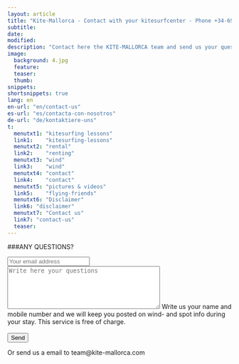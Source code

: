 ```yaml
---
layout: article
title: "Kite-Mallorca - Contact with your kitesurfcenter - Phone +34-696-264729"
subtitle: 
date: 
modified:
description: "Contact here the KITE-MALLORCA team and send us your questions!"
image:
  background: 4.jpg
  feature:
  teaser:
  thumb:
snippets:
shortsnippets: true
lang: en
en-url: "en/contact-us"
es-url: "es/contacta-con-nosotros"
de-url: "de/kontaktiere-uns"
t:
  menutxt1: "kitesurfing lessons"
  link1:    "kitesurfing-lessons"
  menutxt2: "rental"
  link2:    "renting"
  menutxt3: "wind"
  link3:    "wind"
  menutxt4: "contact"
  link4:    "contact"
  menutxt5: "pictures & videos"
  link5:    "flying-friends"
  menutxt6: "Disclaimer"
  link6: "disclaimer"
  menutxt7: "Contact us"
  link7: "contact-us"
  teaser:
---
```


###ANY QUESTIONS?

<form method="POST" action="http://formspree.io/daniel@kite-mallorca.com">
  <input type="email" name="_replyto" placeholder="Your email address" required>
  <input type="hidden" name="_subject" value="Information regarding kitesurfing lessons and/or rental">
  <textarea name="body" cols="40" rows="6" placeholder="Write here your questions"></textarea>
  <span>Write us your name and mobile number and we will keep you posted on wind- and spot info during your stay. This service is free of charge.</span><br><br>
  <input type="hidden" name="_next" value="{{ site.url }}/en/thanks">
  <input type="submit" value="Send">
</form>
Or send us a email to <span style="unicode-bidi:bidi-override; direction: rtl;">moc.acrollam-etik@maet</span>

